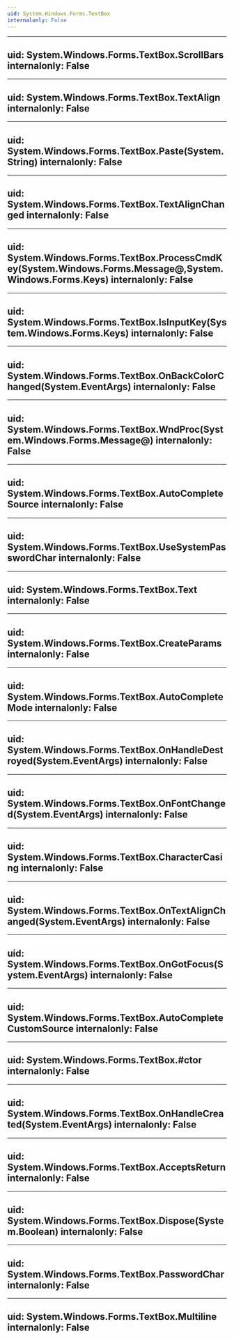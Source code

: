 ```yaml
---
uid: System.Windows.Forms.TextBox
internalonly: False
---
```


---
uid: System.Windows.Forms.TextBox.ScrollBars
internalonly: False
---

---
uid: System.Windows.Forms.TextBox.TextAlign
internalonly: False
---

---
uid: System.Windows.Forms.TextBox.Paste(System.String)
internalonly: False
---

---
uid: System.Windows.Forms.TextBox.TextAlignChanged
internalonly: False
---

---
uid: System.Windows.Forms.TextBox.ProcessCmdKey(System.Windows.Forms.Message@,System.Windows.Forms.Keys)
internalonly: False
---

---
uid: System.Windows.Forms.TextBox.IsInputKey(System.Windows.Forms.Keys)
internalonly: False
---

---
uid: System.Windows.Forms.TextBox.OnBackColorChanged(System.EventArgs)
internalonly: False
---

---
uid: System.Windows.Forms.TextBox.WndProc(System.Windows.Forms.Message@)
internalonly: False
---

---
uid: System.Windows.Forms.TextBox.AutoCompleteSource
internalonly: False
---

---
uid: System.Windows.Forms.TextBox.UseSystemPasswordChar
internalonly: False
---

---
uid: System.Windows.Forms.TextBox.Text
internalonly: False
---

---
uid: System.Windows.Forms.TextBox.CreateParams
internalonly: False
---

---
uid: System.Windows.Forms.TextBox.AutoCompleteMode
internalonly: False
---

---
uid: System.Windows.Forms.TextBox.OnHandleDestroyed(System.EventArgs)
internalonly: False
---

---
uid: System.Windows.Forms.TextBox.OnFontChanged(System.EventArgs)
internalonly: False
---

---
uid: System.Windows.Forms.TextBox.CharacterCasing
internalonly: False
---

---
uid: System.Windows.Forms.TextBox.OnTextAlignChanged(System.EventArgs)
internalonly: False
---

---
uid: System.Windows.Forms.TextBox.OnGotFocus(System.EventArgs)
internalonly: False
---

---
uid: System.Windows.Forms.TextBox.AutoCompleteCustomSource
internalonly: False
---

---
uid: System.Windows.Forms.TextBox.#ctor
internalonly: False
---

---
uid: System.Windows.Forms.TextBox.OnHandleCreated(System.EventArgs)
internalonly: False
---

---
uid: System.Windows.Forms.TextBox.AcceptsReturn
internalonly: False
---

---
uid: System.Windows.Forms.TextBox.Dispose(System.Boolean)
internalonly: False
---

---
uid: System.Windows.Forms.TextBox.PasswordChar
internalonly: False
---

---
uid: System.Windows.Forms.TextBox.Multiline
internalonly: False
---
